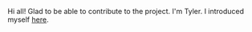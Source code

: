 Hi all! Glad to be able to contribute to the project. I'm Tyler. I introduced myself [here](https://github.com/cognoma/cognoma/issues/2#issuecomment-251445573).
